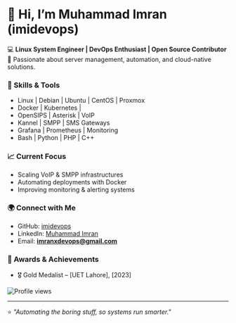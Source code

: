 # 👋 Hi, I’m Muhammad Imran (imidevops)

💻 **Linux System Engineer | DevOps Enthusiast | Open Source Contributor**  
🚀 Passionate about server management, automation, and cloud-native solutions.  

### 🔧 Skills & Tools
- Linux | Debian | Ubuntu | CentOS | Proxmox
- Docker | Kubernetes |   
- OpenSIPS | Asterisk | VoIP
- Kannel | SMPP | SMS Gateways
- Grafana | Prometheus | Monitoring  
- Bash | Python | PHP | C++ 

### 📈 Current Focus
- Scaling VoIP & SMPP infrastructures  
- Automating deployments with Docker   
- Improving monitoring & alerting systems  

### 🌍 Connect with Me
- GitHub: [imidevops](https://github.com/imidevops)  
- LinkedIn: [Muhammad Imran](https://www.linkedin.com/in/muhammad-imran-ashraf-system-engineer)  
- Email: **imranxdevops@gmail.com**
  
### 🏅 Awards & Achievements
- 🎖 Gold Medalist – [UET Lahore], [2023]

![Profile views](https://komarev.com/ghpvc/?username=imidevops&label=Profile%20views&color=green&style=plastic)

---

⭐️ *"Automating the boring stuff, so systems run smarter."*
